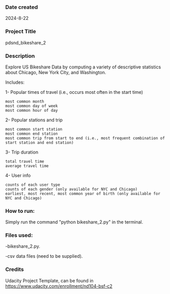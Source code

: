 
### Date created
2024-8-22

### Project Title
pdsnd_bikeshare_2

### Description
Explore US Bikeshare Data by computing a variety of descriptive statistics about Chicago, New York City, and Washington.

Includes:

1- Popular times of travel (i.e., occurs most often in the start time)

	most common month
	most common day of week
	most common hour of day

2- Popular stations and trip

	most common start station
	most common end station
	most common trip from start to end (i.e., most frequent combination of start station and end station)

3- Trip duration

	total travel time
	average travel time

4- User info

	counts of each user type
	counts of each gender (only available for NYC and Chicago)
	earliest, most recent, most common year of birth (only available for NYC and Chicago)

### How to run:
Simply run the command "python bikeshare_2.py" in the terminal.

### Files used:
-bikeshare_2.py.

-csv data files (need to be supplied).

### Credits
Udacity Project Template, can be found in https://www.udacity.com/enrollment/nd104-bsf-c2

